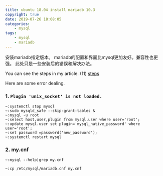 ```yaml
---
title: ubuntu 18.04 install mariadb 10.3
copyright: true
date: 2019-07-26 18:08:05
categories:
    - mysql
tags:
    - mysql
    - mariadb
---
```

安装mariadb指定版本。
mariadb的配置和界面比mysql更加友好。兼容性也更强。
此处只是一些安装后的错误和解决办法。

<!-- more -->

You can see the steps in my article. (11)
[steps](https://www.jianshu.com/p/30c720becad8)

Here are some error dealing.

### **1. `Plugin 'unix_socket' is not loaded.`**

```
~:systemctl stop mysql
~:sudo mysqld_safe --skip-grant-tables &
~:mysql -u root
~:select host,user,plugin from mysql.user where user='root';
~:update mysql.user set plugin='mysql_native_password' where user='root';
~:set password =password('new_password');
~:systemctl restart mysql
```

### **2. my.cnf**

```
~:mysql --help|grep my.cnf
```
```
~:cp /etc/mysql/mariadb.cnf my.cnf
```